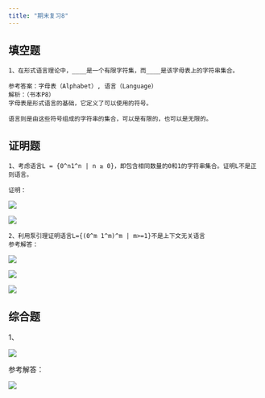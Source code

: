 ```yaml
---
title: "期末复习8"
---
```


## 填空题

```
1、在形式语言理论中，____是一个有限字符集，而____是该字母表上的字符串集合。

参考答案：字母表（Alphabet）, 语言（Language）
解析：（书本P8）
字母表是形式语言的基础，它定义了可以使用的符号。

语言则是由这些符号组成的字符串的集合，可以是有限的，也可以是无限的。
```

## 证明题

```
1、考虑语言L = {0^n1^n | n ≥ 0}，即包含相同数量的0和1的字符串集合。证明L不是正则语言。

证明：
```

![](https://cdn.sa.net/2024/07/06/UWtklujicB36Pf1.webp)

![](https://cdn.sa.net/2024/07/06/vV9DpAzGMnycawE.webp)


```
2、利用泵引理证明语言L={(0^m 1^m)^m | m>=1}不是上下文无关语言
参考解答：
```

![](https://cdn.sa.net/2024/07/06/JenwfHEkarFP2hg.webp)

![](https://cdn.sa.net/2024/07/06/DfcE2V9bIgkwNKs.webp)

![](https://cdn.sa.net/2024/07/06/j6zHRP4bCN18B9e.webp)


## 综合题

1、

![](https://cdn.sa.net/2024/07/06/M2SA5dGjVnJUHlO.webp)

参考解答：

![](https://cdn.sa.net/2024/07/06/DeJyXp7qPboRSmx.webp)